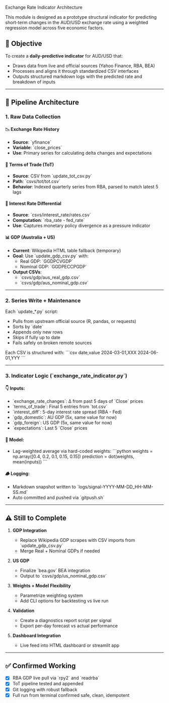 Exchange Rate Indicator Architecture

This module is designed as a prototype structural indicator for predicting short-term changes in the AUD/USD exchange rate using a weighted regression model across five economic factors.

## 🎯 Objective

To create a **daily-predictive indicator** for AUD/USD that:
- Draws data from live and official sources (Yahoo Finance, RBA, BEA)
- Processes and aligns it through standardized CSV interfaces
- Outputs structured markdown logs with the predicted rate and breakdown of inputs

---

## 🔁 Pipeline Architecture

### 1. **Raw Data Collection**

#### 📉 Exchange Rate History
- **Source**: \`yfinance\`
- **Variable**: \`close_prices\`
- **Use**: Primary series for calculating delta changes and expectations

#### 💼 Terms of Trade (ToT)
- **Source**: CSV from \`update_tot_csv.py\`
- **Path**: \`csvs/tot/tot.csv\`
- **Behavior**: Indexed quarterly series from RBA, parsed to match latest 5 lags

#### 🏦 Interest Rate Differential
- **Source**: \`csvs/interest_rate/rates.csv\`
- **Computation**: \`rba_rate - fed_rate\`
- **Use**: Captures monetary policy divergence as a pressure indicator

#### 📊 GDP (Australia + US)
- **Current**: Wikipedia HTML table fallback (temporary)
- **Goal**: Use \`update_gdp_csv.py\` with:
  - Real GDP: \`GGDPCVGDP\`
  - Nominal GDP: \`GGDPECCPGDP\`
- **Output CSVs**:
  - \`csvs/gdp/aus_real_gdp.csv\`
  - \`csvs/gdp/aus_nominal_gdp.csv\`

---

### 2. **Series Write + Maintenance**

Each \`update_*.py\` script:
- Pulls from upstream official source (R, pandas, or requests)
- Sorts by \`date\`
- Appends only new rows
- Skips if fully up to date
- Fails safely on broken remote sources

Each CSV is structured with:
\`\`\`csv
date,value
2024-03-01,XXX
2024-06-01,YYY
\`\`\`

---

### 3. **Indicator Logic (\`exchange_rate_indicator.py\`)**

#### 👇 Inputs:
- \`exchange_rate_changes\`: Δ from past 5 days of \`Close\` prices
- \`terms_of_trade\`: Final 5 entries from \`tot.csv\`
- \`interest_diff\`: 5-day interest rate spread (RBA - Fed)
- \`gdp_domestic\`: AU GDP (5x, same value for now)
- \`gdp_foreign\`: US GDP (5x, same value for now)
- \`expectations\`: Last 5 \`Close\` prices

#### 🧮 Model:
- Lag-weighted average via hard-coded weights:
  \`\`\`python
  weights = np.array([0.4, 0.2, 0.1, 0.15, 0.15])
  prediction = dot(weights, mean(inputs))
  \`\`\`

#### 🪵 Logging:
- Markdown snapshot written to \`logs/signal-YYYY-MM-DD_HH-MM-SS.md\`
- Auto committed and pushed via \`gitpush.sh\`

---

## ⚠️ Still to Complete

1. **GDP Integration**
   - Replace Wikipedia GDP scrapes with CSV imports from \`update_gdp_csv.py\`
   - Merge Real + Nominal GDPs if needed

2. **US GDP**
   - Finalize \`bea.gov\` BEA integration
   - Output to \`csvs/gdp/us_nominal_gdp.csv\`

3. **Weights + Model Flexibility**
   - Parametrize weighting system
   - Add CLI options for backtesting vs live run

4. **Validation**
   - Create a diagnostics report script per signal
   - Export per-day forecast vs actual performance

5. **Dashboard Integration**
   - Live feed into HTML dashboard or streamlit app

---

## ✅ Confirmed Working

- [x] RBA GDP live pull via \`rpy2\` and \`readrba\`
- [x] ToT pipeline tested and appended
- [x] Git logging with robust fallback
- [x] Full run from terminal confirmed safe, clean, idempotent
